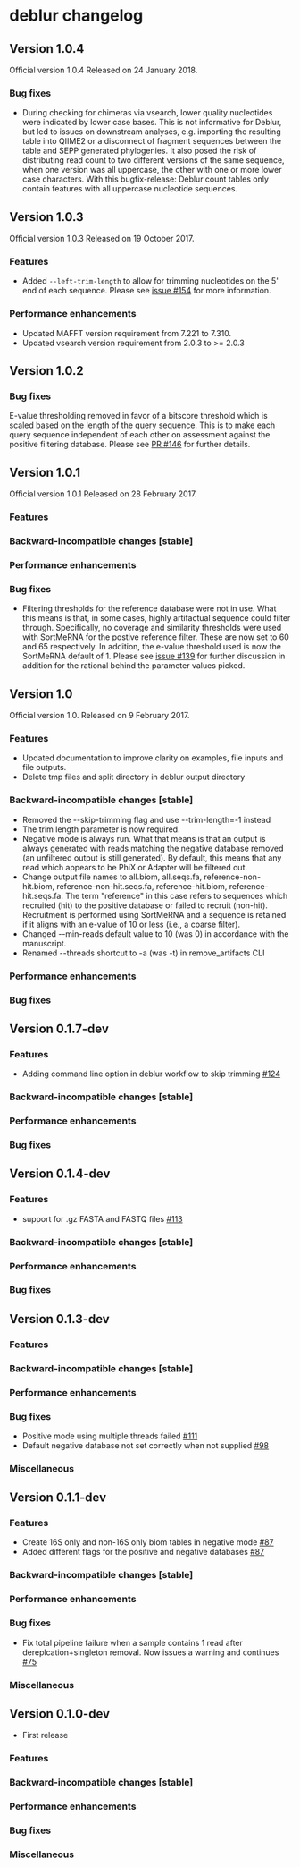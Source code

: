 # deblur changelog

## Version 1.0.4

Official version 1.0.4 Released on 24 January 2018.

### Bug fixes
* During checking for chimeras via vsearch, lower quality nucleotides were indicated by lower case bases. This is not informative for Deblur, but led to issues on downstream analyses, e.g. importing the resulting table into QIIME2 or a disconnect of fragment sequences between the table and SEPP generated phylogenies. It also posed the risk of distributing read count to two different versions of the same sequence, when one version was all uppercase, the other with one or more lower case characters. With this bugfix-release: Deblur count tables only contain features with all uppercase nucleotide sequences.

## Version 1.0.3

Official version 1.0.3 Released on 19 October 2017.

### Features

* Added `--left-trim-length` to allow for trimming nucleotides on the 5' end of each sequence. Please see [issue #154](https://github.com/biocore/deblur/issues/154) for more information.

### Performance enhancements
* Updated MAFFT version requirement from 7.221 to 7.310.
* Updated vsearch version requirement from 2.0.3 to >= 2.0.3

## Version 1.0.2

### Bug fixes
E-value thresholding removed in favor of a bitscore threshold which is scaled based on the length of the query sequence. This is to make each query sequence independent of each other on assessment against the positive filtering database. Please see [PR #146](https://github.com/biocore/deblur/pull/146) for further details.

## Version 1.0.1

Official version 1.0.1 Released on 28 February 2017.

### Features

### Backward-incompatible changes [stable]

### Performance enhancements

### Bug fixes
* Filtering thresholds for the reference database were not in use. What this means is that, in some cases, highly artifactual sequence could filter through. Specifically, no coverage and similarity thresholds were used with SortMeRNA for the postive reference filter. These are now set to 60 and 65 respectively. In addition, the e-value threshold used is now the SortMeRNA default of 1. Please see [issue #139](https://github.com/biocore/deblur/issues/139) for further discussion in addition for the rational behind the parameter values picked.

## Version 1.0

Official version 1.0. Released on 9 February 2017.

### Features
* Updated documentation to improve clarity on examples, file inputs and file outputs.
* Delete tmp files and split directory in deblur output directory

### Backward-incompatible changes [stable]
* Removed the --skip-trimming flag and use --trim-length=-1 instead
* The trim length parameter is now required.
* Negative mode is always run. What that means is that an output is always generated with reads matching the negative database removed (an unfiltered output is still generated). By default, this means that any read which appears to be PhiX or Adapter will be filtered out.
* Change output file names to all.biom, all.seqs.fa, reference-non-hit.biom, reference-non-hit.seqs.fa, reference-hit.biom, reference-hit.seqs.fa. The term "reference" in this case refers to sequences which recruited (hit) to the positive database or failed to recruit (non-hit). Recruitment is performed using SortMeRNA and a sequence is retained if it aligns with an e-value of 10 or less (i.e., a coarse filter).
* Changed --min-reads default value to 10 (was 0) in accordance with the manuscript.
* Renamed --threads shortcut to -a (was -t) in remove_artifacts CLI

### Performance enhancements

### Bug fixes

## Version 0.1.7-dev
### Features
* Adding command line option in deblur workflow to skip trimming [#124](https://github.com/biocore/deblur/pull/124)

### Backward-incompatible changes [stable]

### Performance enhancements

### Bug fixes


## Version 0.1.4-dev
### Features
* support for .gz FASTA and FASTQ files [#113](https://github.com/biocore/deblur/pull/113)

### Backward-incompatible changes [stable]

### Performance enhancements

### Bug fixes


## Version 0.1.3-dev
### Features

### Backward-incompatible changes [stable]

### Performance enhancements

### Bug fixes
* Positive mode using multiple threads failed [#111](https://github.com/biocore/deblur/pull/111)
* Default negative database not set correctly when not supplied [#98](https://github.com/biocore/deblur/pull/98)

### Miscellaneous


## Version 0.1.1-dev
### Features
* Create 16S only and non-16S only biom tables in negative mode [#87](https://github.com/biocore/deblur/pull/87)
* Added different flags for the positive and negative databases [#87](https://github.com/biocore/deblur/pull/87)

### Backward-incompatible changes [stable]

### Performance enhancements

### Bug fixes
* Fix total pipeline failure when a sample contains 1 read after dereplcation+singleton removal. Now issues a warning and continues [#75](https://github.com/biocore/deblur/issues/75)

### Miscellaneous

## Version 0.1.0-dev
* First release

### Features

### Backward-incompatible changes [stable]

### Performance enhancements

### Bug fixes

### Miscellaneous
